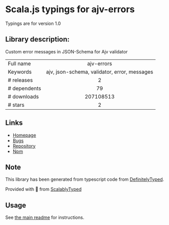 
# Scala.js typings for ajv-errors

Typings are for version 1.0

## Library description:
Custom error messages in JSON-Schema for Ajv validator

|                    |                 |
| ------------------ | :-------------: |
| Full name          | ajv-errors |
| Keywords           | ajv, json-schema, validator, error, messages |
| # releases         | 2 |
| # dependents       | 79 |
| # downloads        | 207108513 |
| # stars            | 2 |

## Links
- [Homepage](https://github.com/epoberezkin/ajv-errors#readme)
- [Bugs](https://github.com/epoberezkin/ajv-errors/issues)
- [Repository](https://github.com/epoberezkin/ajv-errors)
- [Npm](https://www.npmjs.com/package/ajv-errors)
    


## Note
This library has been generated from typescript code from [DefinitelyTyped](https://definitelytyped.org).

Provided with :purple_heart: from [ScalablyTyped](https://github.com/oyvindberg/ScalablyTyped)

## Usage
See [the main readme](../../readme.md) for instructions.


